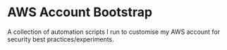# AWS Account Bootstrap


A collection of automation scripts I run to customise my AWS account for security best practices/experiments. 